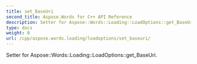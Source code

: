 ```yaml
---
title: set_BaseUri
second_title: Aspose.Words for C++ API Reference
description: Setter for Aspose::Words::Loading::LoadOptions::get_BaseUri. 
type: docs
weight: 0
url: /cpp/aspose.words.loading/loadoptions/set_baseuri/
---
```


Setter for Aspose::Words::Loading::LoadOptions::get_BaseUri. 

